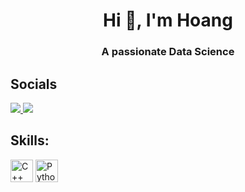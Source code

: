 
<h1 align="center">Hi 👋, I'm Hoang</h1>
<p align="center">
  <h3 align="center">A passionate Data Science </h3>
</p>

## Socials
<p align="left">
  <a href="https://www.facebook.com/profile.php?id=100039972101420" alt="Facebook">
    <img src="https://img.icons8.com/fluent/48/000000/facebook-new.png" target="_blank" />
  </a> 
  <a href="https://www.instagram.com/nhoang61" alt="Instagram">
    <img src="https://img.icons8.com/fluent/48/000000/instagram-new.png"/>
  </a>
  

## Skills:
<p align="center">
  <p align="left">
    <a href="https://docs.microsoft.com/en-us/cpp/?view=msvc-170" target="_blank" rel="noreferrer"><img src="https://raw.githubusercontent.com/danielcranney/readme-generator/main/public/icons/skills/cplusplus-colored.svg" width="36" height="36" alt="C++" /></a>
<a href="https://www.python.org/" target="_blank" rel="noreferrer"><img src="https://raw.githubusercontent.com/danielcranney/readme-generator/main/public/icons/skills/python-colored.svg" width="36" height="36" alt="Python" /></a>                                                                    
</p>

